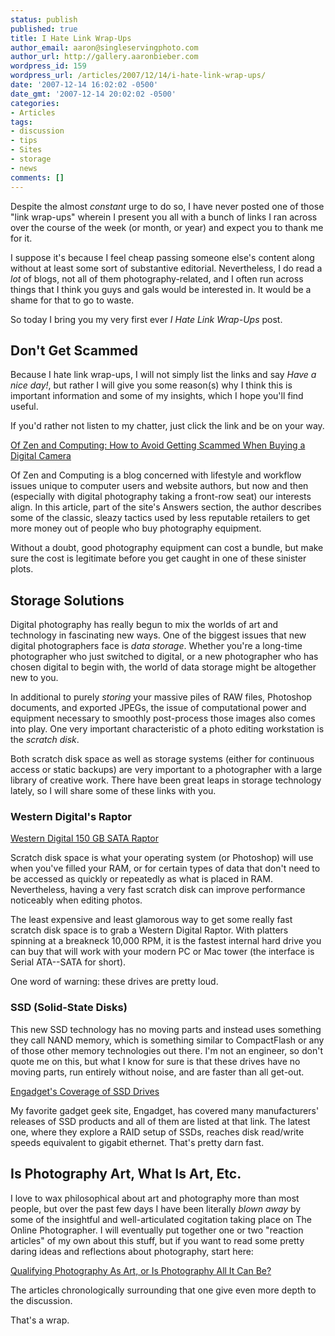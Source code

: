 ```yaml
---
status: publish
published: true
title: I Hate Link Wrap-Ups
author_email: aaron@singleservingphoto.com
author_url: http://gallery.aaronbieber.com
wordpress_id: 159
wordpress_url: /articles/2007/12/14/i-hate-link-wrap-ups/
date: '2007-12-14 16:02:02 -0500'
date_gmt: '2007-12-14 20:02:02 -0500'
categories:
- Articles
tags:
- discussion
- tips
- Sites
- storage
- news
comments: []
---
```

Despite the almost _constant_ urge to do so, I have never posted one
of those "link wrap-ups" wherein I present you all with a bunch of links
I ran across over the course of the week (or month, or year) and expect
you to thank me for it.

I suppose it's because I feel cheap passing someone else's content along
without at least some sort of substantive editorial. Nevertheless, I do
read a _lot_ of blogs, not all of them photography-related, and I
often run across things that I think you guys and gals would be
interested in. It would be a shame for that to go to waste.

So today I bring you my very first ever *I Hate Link Wrap-Ups*
post.<!--more-->

## Don't Get Scammed

Because I hate link wrap-ups, I will not simply list the links and say
_Have a nice day!_, but rather I will give you some reason(s) why I
think this is important information and some of my insights, which I
hope you'll find useful.

If you'd rather not listen to my chatter, just click the link and be on
your way.

[Of Zen and Computing: How to Avoid Getting Scammed When Buying a
Digital Camera](http://www.ofzenandcomputing.com/zanswers/996)

Of Zen and Computing is a blog concerned with lifestyle and workflow
issues unique to computer users and website authors, but now and then
(especially with digital photography taking a front-row seat) our
interests align. In this article, part of the site's Answers section,
the author describes some of the classic, sleazy tactics used by less
reputable retailers to get more money out of people who buy photography
equipment.

Without a doubt, good photography equipment can cost a bundle, but make
sure the cost is legitimate before you get caught in one of these
sinister plots.

## Storage Solutions

Digital photography has really begun to mix the worlds of art and
technology in fascinating new ways. One of the biggest issues that new
digital photographers face is _data storage_. Whether you're a
long-time photographer who just switched to digital, or a new
photographer who has chosen digital to begin with, the world of data
storage might be altogether new to you.

In additional to purely _storing_ your massive piles of RAW files,
Photoshop documents, and exported JPEGs, the issue of computational
power and equipment necessary to smoothly post-process those images also
comes into play. One very important characteristic of a photo editing
workstation is the _scratch disk_.

Both scratch disk space as well as storage systems (either for
continuous access or static backups) are very important to a
photographer with a large library of creative work. There have been
great leaps in storage technology lately, so I will share some of these
links with you.

### Western Digital's Raptor

[Western Digital 150 GB SATA
Raptor](http://www.wdc.com/en/products/Products.asp?DriveID=189)

Scratch disk space is what your operating system (or Photoshop) will use
when you've filled your RAM, or for certain types of data that don't
need to be accessed as quickly or repeatedly as what is placed in RAM.
Nevertheless, having a very fast scratch disk can improve performance
noticeably when editing photos.

The least expensive and least glamorous way to get some really fast
scratch disk space is to grab a Western Digital Raptor. With platters
spinning at a breakneck 10,000 RPM, it is the fastest internal hard
drive you can buy that will work with your modern PC or Mac tower (the
interface is Serial ATA--SATA for short).

One word of warning: these drives are pretty loud.

### SSD (Solid-State Disks)

This new SSD technology has no moving parts and instead uses something
they call NAND memory, which is something similar to CompactFlash or any
of those other memory technologies out there. I'm not an engineer, so
don't quote me on this, but what I know for sure is that these drives
have no moving parts, run entirely without noise, and are faster than
all get-out.

[Engadget's Coverage of SSD Drives](http://www.engadget.com/tag/ssd/)

My favorite gadget geek site, Engadget, has covered many manufacturers'
releases of SSD products and all of them are listed at that link. The
latest one, where they explore a RAID setup of SSDs, reaches disk
read/write speeds equivalent to gigabit ethernet. That's pretty darn
fast.

## Is Photography Art, What Is Art, Etc.

I love to wax philosophical about art and photography more than most
people, but over the past few days I have been literally _blown away_
by some of the insightful and well-articulated cogitation taking place
on The Online Photographer. I will eventually put together one or two
"reaction articles" of my own about this stuff, but if you want to read
some pretty daring ideas and reflections about photography, start here:

[Qualifying Photography As Art, or Is Photography All It Can
Be?](http://theonlinephotographer.typepad.com/the_online_photographer/2007/12/qualifying-phot.html)

The articles chronologically surrounding that one give even more depth
to the discussion.

That's a wrap.

